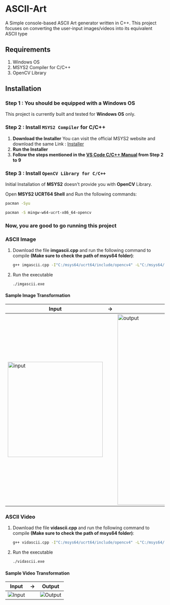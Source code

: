 # ASCII-Art
A Simple console-based ASCII Art generator written in C++. This project focuses on converting the user-input images/videos into its equivalent ASCII type

## Requirements
1. Windows OS
2. MSYS2 Compiler for C/C++
3. OpenCV Library

## Installation
### Step 1 : You should be equipped with a Windows OS
This project is currently built and tested for **Windows OS** only.
### Step 2 : Install `MSYS2 Compiler` for C/C++
1. **Download the Installer**
    You can visit the official MSYS2 website and download the same
    Link : [Installer](https://github.com/msys2/msys2-installer/releases/download/2024-12-08/msys2-x86_64-20241208.exe) 
2. **Run the Installer**
3. **Follow the steps mentioned in the [VS Code C/C++ Manual](https://code.visualstudio.com/docs/languages/cpp#_example-install-mingwx64-on-windows) from Step 2 to 9**

### Step 3 : Install `OpenCV Library for C/C++`
Initial Installation of **MSYS2** doesn't provide you with **OpenCV** Library.

Open **MSYS2 UCRT64 Shell** and Run the following commands:

```bash
pacman -Syu
```

```bash
pacman -S mingw-w64-ucrt-x86_64-opencv
```

### Now, you are good to go running this project

### ASCII Image
1. Download the file **imgascii.cpp** and run the following command to compile **(Make sure to check the path of msys64 folder)**:
   ```bash
   g++ imgascii.cpp -I"C:/msys64/ucrt64/include/opencv4" -L"C:/msys64/ucrt64/lib" -lopencv_videoio -lopencv_imgcodecs -lopencv_highgui -lopencv_video -lopencv_imgproc -lopencv_core -o imgascii.exe
   ```
2. Run the executable
   ```bash
   ./imgascii.exe
   ```
#### Sample Image Transformation
| Input |   →   | Output  |
|--------|-------|--------|
| <img width="300" alt="input" src="https://github.com/user-attachments/assets/d1d1a325-c8aa-4888-9700-b93ed56a9721" /> |   | <img width="600" alt="output" src="https://github.com/user-attachments/assets/a1b6776f-65f0-43ff-bce4-e7f1c639a4f6" /> |

### ASCII Video
1. Download the file **vidascii.cpp** and run the following command to compile **(Make sure to check the path of msys64 folder)**:
   ```bash
   g++ vidascii.cpp -I"C:/msys64/ucrt64/include/opencv4" -L"C:/msys64/ucrt64/lib" -lopencv_videoio -lopencv_imgcodecs -lopencv_highgui -lopencv_video -lopencv_imgproc -lopencv_core -o vidascii.exe 
   ```
2. Run the executable
   ```bash
   ./vidascii.exe
   ```
   
#### Sample Video Transformation
| Input |   →   | Output  |
|--------|-------|--------|
| ![Input](https://github.com/user-attachments/assets/2641303a-4ef5-4732-82a7-dfc3421b631b) |  | ![Output](https://github.com/user-attachments/assets/41dad937-7ebc-4239-a069-d9f0580abee0) |

